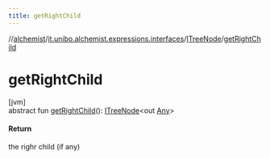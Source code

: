 ```yaml
---
title: getRightChild
---
```

//[alchemist](../../../index.html)/[it.unibo.alchemist.expressions.interfaces](../index.html)/[ITreeNode](index.html)/[getRightChild](get-right-child.html)



# getRightChild



[jvm]\
abstract fun [getRightChild](get-right-child.html)(): [ITreeNode](index.html)<out [Any](https://kotlinlang.org/api/latest/jvm/stdlib/kotlin/-any/index.html)>



#### Return



the righr child (if any)





